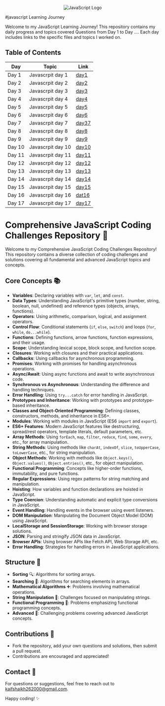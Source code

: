 <p align="center">
  <img src="https://upload.wikimedia.org/wikipedia/commons/thumb/9/99/Unofficial_JavaScript_logo_2.svg/64px-Unofficial_JavaScript_logo_2.svg.png" alt="JavaScript Logo">
</p>
#javascript Learning Journey

Welcome to my JavaScript Learning Journey! This repository contains my daily progress and topics covered  Questions from Day 1 to Day .... Each day includes links to the specific files and topics I worked on.

## Table of Contents

| Day  | Topic                              | Link                                                                                          |
|------|------------------------------------|-----------------------------------------------------------------------------------------------|
| Day 1| Javascrpit day 1              | [day1 ](https://github.com/kaif21-cmd/JS_/tree/main/DAY1.JS)                     |
| Day 2| Javascrpit day 2         | [day2](https://github.com/kaif21-cmd/JS_/tree/main/DAY2.JS)               |
| Day 3| Javascrpit day 3              | [day3](https://github.com/kaif21-cmd/JS_/tree/main/DAY3.JS)                 |
| Day 4|  Javascrpit day 4              | [day4](https://github.com/kaif21-cmd/JS_/tree/main/DAY4.JS)                   |
| Day 5|  Javascrpit day 5                  | [day5](https://github.com/kaif21-cmd/JS_/tree/main/DAY5.JS)                       |
| Day 6| Javascrpit day 6            | [day6](https://github.com/kaif21-cmd/JS_/tree/main/DAY6.JS)           |
| Day 7| Javascrpit day 7                      | [day37](https://github.com/kaif21-cmd/JS_/tree/main/DAY7.JS)                             |
| Day 8| Javascrpit day 8                   | [day8](https://github.com/kaif21-cmd/JS_/blob/main/Methord.js)                                             |
| Day 9| Javascrpit day 9                  | [day9](https://github.com/kaifshaikh262000/react-learning/blob/main/day9/lifting-state-up.md)                     |
| Day 10| Javascrpit day 10       | [day10](https://github.com/kaif21-cmd/JS_/tree/main/DAY10.JS)   |
| Day 11| Javascrpit day 11               | [day11](https://github.com/kaif21-cmd/JS_/blob/main/DAY12.js/Day12.MD)                   |
| Day 12| Javascrpit day 12                      | [day12](https://github.com/kaifshaikh262000/react-learning/blob/main/day12/react-router.md)                             |
| Day 13| Javascrpit day 13                   | [day13](https://github.com/kaif21-cmd/JS_/blob/main/Day13/Day13.md)                         |
| Day 14| Javascrpit day 14                           | [day14](https://github.com/kaif21-cmd/JS_/blob/main/Day14/Day14.md)                                       |
| Day 15| Javascrpit day 15                  | [day15](https://github.com/kaif21-cmd/JS_/blob/main/Day15/Day15.md)                       |
| Day 16| Javascrpit day 16                | [dat16](https://github.com/kaif21-cmd/JS_/blob/main/Day16/Day16.md)                     |
| Day 17| Javascrpit day 17                     | [day17](https://github.com/kaif21-cmd/JS_/blob/main/comparison.js)                             |




# Comprehensive JavaScript Coding Challenges Repository 🚀

Welcome to my Comprehensive JavaScript Coding Challenges Repository! This repository contains a diverse collection of coding challenges and solutions covering all fundamental and advanced JavaScript topics and concepts.

## Core Concepts 📚

- **Variables**: Declaring variables with `var`, `let`, and `const`.
- **Data Types**: Understanding JavaScript's primitive types (number, string, boolean, null, undefined) and reference types (objects, arrays, functions).
- **Operators**: Using arithmetic, comparison, logical, and assignment operators.
- **Control Flow**: Conditional statements (`if`, `else`, `switch`) and loops (`for`, `while`, `do...while`).
- **Functions**: Defining functions, arrow functions, function expressions, and their usage.
- **Scope**: Understanding lexical scope, block scope, and function scope.
- **Closures**: Working with closures and their practical applications.
- **Callbacks**: Using callbacks for asynchronous programming.
- **Promises**: Working with promises for handling asynchronous operations.
- **Async/Await**: Using async functions and await to write asynchronous code.
- **Synchronous vs Asynchronous**: Understanding the difference and handling techniques.
- **Error Handling**: Using `try...catch` for error handling in JavaScript.
- **Prototypes and Inheritance**: Working with prototypes and prototype-based inheritance.
- **Classes and Object-Oriented Programming**: Defining classes, constructors, methods, and inheritance in ES6+.
- **Modules**: Working with modules in JavaScript (ES6 `import` and `export`).
- **ES6+ Features**: Modern JavaScript features like destructuring, spread/rest operators, template literals, default parameters, etc.
- **Array Methods**: Using `forEach`, `map`, `filter`, `reduce`, `find`, `some`, `every`, etc., for array manipulation.
- **String Methods**: Using methods like `charAt`, `indexOf`, `slice`, `toUpperCase`, `toLowerCase`, etc., for string manipulation.
- **Object Methods**: Working with methods like `Object.keys()`, `Object.values()`, `Object.entries()`, etc., for object manipulation.
- **Functional Programming**: Concepts like higher-order functions, immutability, and pure functions.
- **Regular Expressions**: Using regex patterns for string matching and manipulation.
- **Hoisting**: How variables and function declarations are hoisted in JavaScript.
- **Type Coercion**: Understanding automatic and explicit type conversions in JavaScript.
- **Event Handling**: Handling events in the browser using event listeners.
- **DOM Manipulation**: Manipulating the Document Object Model (DOM) using JavaScript.
- **LocalStorage and SessionStorage**: Working with browser storage solutions.
- **JSON**: Parsing and stringify JSON data in JavaScript.
- **Browser APIs**: Using browser APIs like Fetch API, Web Storage API, etc.
- **Error Handling**: Strategies for handling errors in JavaScript applications.

## Structure 📂

- **Sorting** 🔍: Algorithms for sorting arrays.
- **Searching** 🔎: Algorithms for searching elements in arrays.
- **Mathematical Algorithms** ➕: Problems involving mathematical operations.
- **String Manipulation** 🔡: Challenges focused on manipulating strings.
- **Functional Programming** 🎯: Problems emphasizing functional programming concepts.
- **Advanced** 🌟: Challenging problems covering advanced JavaScript concepts.

## Contributions 🌟

- Fork the repository, add your own questions and solutions, then submit a pull request.
- Contributions are encouraged and appreciated!

## Contact 📧

For questions or suggestions, feel free to reach out to [kaifshaikh262000@gmail.com](mailto:kaifshaikh262000@gmail.com).

Happy coding! ✨
